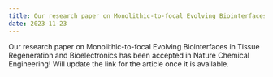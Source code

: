 ```yaml
---
title: Our research paper on Monolithic-to-focal Evolving Biointerfaces in Tissue Regeneration and Bioelectronics is officially accepted in Nature Chemical Engineering!
date: 2023-11-23
---
```


Our research paper on Monolithic-to-focal Evolving Biointerfaces in Tissue Regeneration and Bioelectronics has been accepted in Nature Chemical Engineering! Will update the link for the article once it is available. 

<!--more-->
